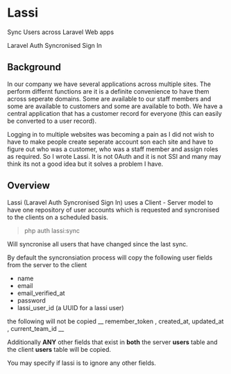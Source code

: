# Lassi
Sync Users across Laravel Web apps

Laravel Auth Syncronised Sign In

## Background

In our company we have several applications across multiple sites.  The perform differnt functions are it is a definite convenience to have them across seperate domains.  Some are available to our staff members and some are available to customers and some are available to both.  We have a central application that has a customer record for everyone (this can easily be converted to a user record).  

Logging in to multiple websites was becoming a pain as I did not wish to have to make people create seperate account son each site and have to figure out who was a customer, who was a staff member and assign roles as required.  So I wrote Lassi.  It is not 0Auth and it is not SSI and many may think its not a good idea but it solves a problem I have.

## Overview

Lassi (Laravel Auth Syncronised Sign In) uses a Client - Server model to have one repository of user accounts which is requested and syncronised to the clients on a scheduled basis.

> php auth lassi:sync

Will syncronise all users that have changed since the last sync.

By default the syncronsiation process will copy the following user fields from the server to the client

- name
- email
- email_verified_at
- password
- lassi_user_id (a UUID for a lassi user)

the following will not be copied __ remember_token , created_at, updated_at , current_team_id  __

Additionally **ANY** other fields that exist in **both** the server __users__ table and the client __users__ table will be copied.

You may specify if lassi is to ignore any other fields.
